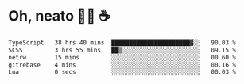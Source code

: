 # Oh, neato 🧑‍💻 ☕

<!--START_SECTION:waka-->

```txt
TypeScript   38 hrs 40 mins  ██████████████████████▓░░   90.03 %
SCSS         3 hrs 55 mins   ██▒░░░░░░░░░░░░░░░░░░░░░░   09.15 %
netrw        15 mins         ░░░░░░░░░░░░░░░░░░░░░░░░░   00.60 %
gitrebase    4 mins          ░░░░░░░░░░░░░░░░░░░░░░░░░   00.16 %
Lua          0 secs          ░░░░░░░░░░░░░░░░░░░░░░░░░   00.03 %
```

<!--END_SECTION:waka-->
